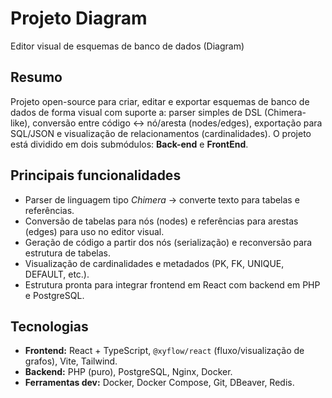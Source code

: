 # Projeto Diagram

Editor visual de esquemas de banco de dados (Diagram)

## Resumo

Projeto open-source para criar, editar e exportar esquemas de banco de dados de forma visual com suporte a: parser simples de DSL (Chimera-like), conversão entre código ↔️ nó/aresta (nodes/edges), exportação para SQL/JSON e visualização de relacionamentos (cardinalidades). O projeto está dividido em dois submódulos: **Back-end** e **FrontEnd**.

## Principais funcionalidades

- Parser de linguagem tipo *Chimera* → converte texto para tabelas e referências.  
- Conversão de tabelas para nós (nodes) e referências para arestas (edges) para uso no editor visual.  
- Geração de código a partir dos nós (serialização) e reconversão para estrutura de tabelas.  
- Visualização de cardinalidades e metadados (PK, FK, UNIQUE, DEFAULT, etc.).  
- Estrutura pronta para integrar frontend em React com backend em PHP e PostgreSQL.

## Tecnologias

- **Frontend:** React + TypeScript, `@xyflow/react` (fluxo/visualização de grafos), Vite, Tailwind.  
- **Backend:** PHP (puro), PostgreSQL, Nginx, Docker.  
- **Ferramentas dev:** Docker, Docker Compose, Git, DBeaver, Redis.
